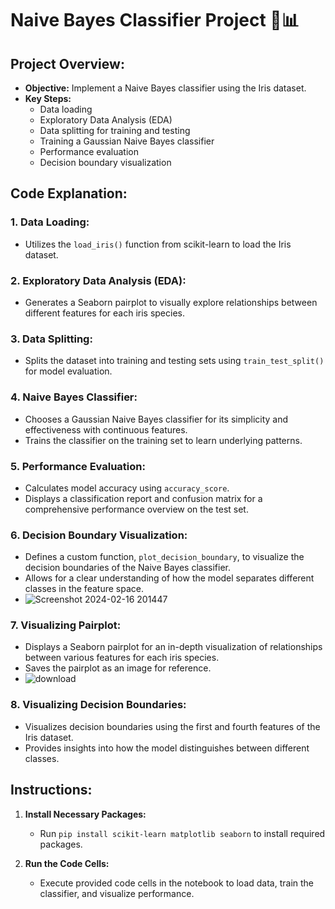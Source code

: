 

# Naive Bayes Classifier Project 🌿📊

## Project Overview:

- **Objective:** Implement a Naive Bayes classifier using the Iris dataset.
- **Key Steps:**
  - Data loading
  - Exploratory Data Analysis (EDA)
  - Data splitting for training and testing
  - Training a Gaussian Naive Bayes classifier
  - Performance evaluation
  - Decision boundary visualization

## Code Explanation:

### 1. Data Loading:
- Utilizes the `load_iris()` function from scikit-learn to load the Iris dataset.

### 2. Exploratory Data Analysis (EDA):
- Generates a Seaborn pairplot to visually explore relationships between different features for each iris species.

### 3. Data Splitting:
- Splits the dataset into training and testing sets using `train_test_split()` for model evaluation.

### 4. Naive Bayes Classifier:
- Chooses a Gaussian Naive Bayes classifier for its simplicity and effectiveness with continuous features.
- Trains the classifier on the training set to learn underlying patterns.

### 5. Performance Evaluation:
- Calculates model accuracy using `accuracy_score`.
- Displays a classification report and confusion matrix for a comprehensive performance overview on the test set.

### 6. Decision Boundary Visualization:
- Defines a custom function, `plot_decision_boundary`, to visualize the decision boundaries of the Naive Bayes classifier.
- Allows for a clear understanding of how the model separates different classes in the feature space.
- ![Screenshot 2024-02-16 201447](https://github.com/Rutuja-Salunke/Naive-Bayes/assets/102023809/1026afc9-63c2-4fd3-afcf-71d9dc90539e)



### 7. Visualizing Pairplot:
- Displays a Seaborn pairplot for an in-depth visualization of relationships between various features for each iris species.
- Saves the pairplot as an image for reference.
- ![download](https://github.com/Rutuja-Salunke/Naive-Bayes/assets/102023809/7356a86a-5185-4d55-8df9-0619c27ee0aa)

### 8. Visualizing Decision Boundaries:
- Visualizes decision boundaries using the first and fourth features of the Iris dataset.
- Provides insights into how the model distinguishes between different classes.

## Instructions:

1. **Install Necessary Packages:**
   - Run `pip install scikit-learn matplotlib seaborn` to install required packages.

2. **Run the Code Cells:**
   - Execute provided code cells in the notebook to load data, train the classifier, and visualize performance.

